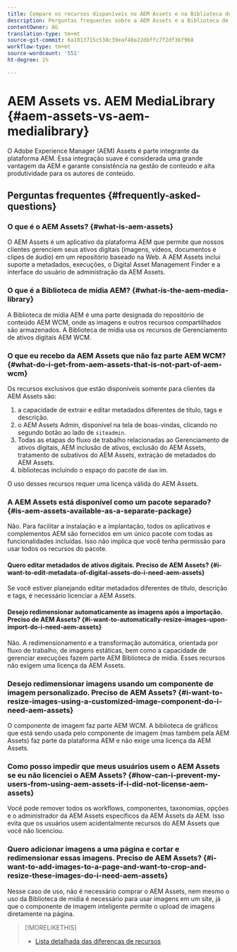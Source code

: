 ```yaml
---
title: Compare os recursos disponíveis no AEM Assets e na Biblioteca de mídia AEM
description: Perguntas frequentes sobre a AEM Assets e a Biblioteca de mídia AEM, incluindo as diferenças.
contentOwner: AG
translation-type: tm+mt
source-git-commit: 6a1013715c538c39eaf40a22dbffc7f2df36f968
workflow-type: tm+mt
source-wordcount: '551'
ht-degree: 1%

---
```



# AEM Assets vs. AEM MediaLibrary {#aem-assets-vs-aem-medialibrary}

O Adobe Experience Manager (AEM) Assets é parte integrante da plataforma AEM. Essa integração suave é considerada uma grande vantagem da AEM e garante consistência na gestão de conteúdo e alta produtividade para os autores de conteúdo.

## Perguntas frequentes {#frequently-asked-questions}

### O que é o AEM Assets? {#what-is-aem-assets}

O AEM Assets é um aplicativo da plataforma AEM que permite que nossos clientes gerenciem seus ativos digitais (imagens, vídeos, documentos e clipes de áudio) em um repositório baseado na Web. A AEM Assets inclui suporte a metadados, execuções, o Digital Asset Management Finder e a interface do usuário de administração da AEM Assets.

### O que é a Biblioteca de mídia AEM? {#what-is-the-aem-media-library}

A Biblioteca de mídia AEM é uma parte designada do repositório de conteúdo AEM WCM, onde as imagens e outros recursos compartilhados são armazenados. A Biblioteca de mídia usa os recursos de Gerenciamento de ativos digitais AEM WCM.

### O que eu recebo da AEM Assets que não faz parte AEM WCM? {#what-do-i-get-from-aem-assets-that-is-not-part-of-aem-wcm}

Os recursos exclusivos que estão disponíveis somente para clientes da AEM Assets são:

1. a capacidade de extrair e editar metadados diferentes de título, tags e descrição.
1. o AEM Assets Admin, disponível na tela de boas-vindas, clicando no segundo botão ao lado de `siteadmin`.
1. Todas as etapas do fluxo de trabalho relacionadas ao Gerenciamento de ativos digitais, AEM inclusão de ativos, exclusão do AEM Assets, tratamento de subativos do AEM Assets, extração de metadados do AEM Assets.
1. bibliotecas incluindo o espaço do pacote de `dam` im.

O uso desses recursos requer uma licença válida do AEM Assets.

### A AEM Assets está disponível como um pacote separado? {#is-aem-assets-available-as-a-separate-package}

Não. Para facilitar a instalação e a implantação, todos os aplicativos e complementos AEM são fornecidos em um único pacote com todas as funcionalidades incluídas. Isso não implica que você tenha permissão para usar todos os recursos do pacote.

#### Quero editar metadados de ativos digitais. Preciso de AEM Assets? {#i-want-to-edit-metadata-of-digital-assets-do-i-need-aem-assets}

Se você estiver planejando editar metadados diferentes de título, descrição e tags, é necessário licenciar a AEM Assets.

#### Desejo redimensionar automaticamente as imagens após a importação. Preciso de AEM Assets? {#i-want-to-automatically-resize-images-upon-import-do-i-need-aem-assets}

Não. A redimensionamento e a transformação automática, orientada por fluxo de trabalho, de imagens estáticas, bem como a capacidade de gerenciar execuções fazem parte AEM Biblioteca de mídia. Esses recursos não exigem uma licença da AEM Assets.

### Desejo redimensionar imagens usando um componente de imagem personalizado. Preciso de AEM Assets? {#i-want-to-resize-images-using-a-customized-image-component-do-i-need-aem-assets}

O componente de imagem faz parte AEM WCM. A biblioteca de gráficos que está sendo usada pelo componente de imagem (mas também pela AEM Assets) faz parte da plataforma AEM e não exige uma licença da AEM Assets.

### Como posso impedir que meus usuários usem o AEM Assets se eu não licenciei o AEM Assets? {#how-can-i-prevent-my-users-from-using-aem-assets-if-i-did-not-license-aem-assets}

Você pode remover todos os workflows, componentes, taxonomias, opções e o administrador da AEM Assets específicos da AEM Assets da AEM. Isso evita que os usuários usem acidentalmente recursos do AEM Assets que você não licenciou.

### Quero adicionar imagens a uma página e cortar e redimensionar essas imagens. Preciso de AEM Assets? {#i-want-to-add-images-to-a-page-and-want-to-crop-and-resize-these-images-do-i-need-aem-assets}

Nesse caso de uso, não é necessário comprar o AEM Assets, nem mesmo o uso da Biblioteca de mídia é necessário para usar imagens em um site, já que o componente de imagem inteligente permite o upload de imagens diretamente na página.

>[!MORELIKETHIS]
>
>* [Lista detalhada das diferenças de recursos](https://docs.adobe.com/content/help/en/experience-manager-65/assets/administer/medialibrary.html#listoffeatures)


